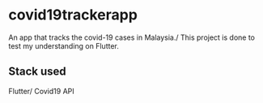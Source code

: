 # covid19trackerapp

An app that tracks the covid-19 cases in Malaysia./
This project is done to test my understanding on Flutter.

## Stack used
Flutter/
Covid19 API

